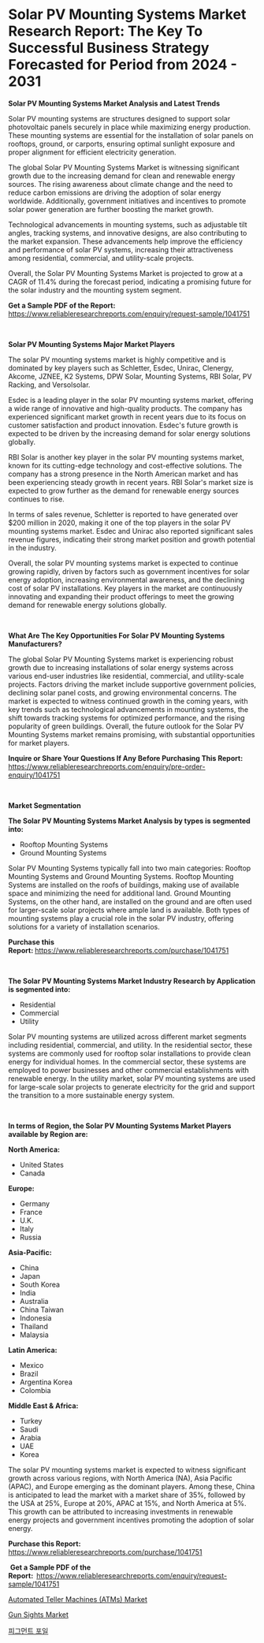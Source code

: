 <p><h1>Solar PV Mounting Systems Market Research Report: The Key To Successful Business Strategy Forecasted for Period from 2024 - 2031</h1></p><p><strong>Solar PV Mounting Systems Market Analysis and Latest Trends</strong></p>
<p><p>Solar PV mounting systems are structures designed to support solar photovoltaic panels securely in place while maximizing energy production. These mounting systems are essential for the installation of solar panels on rooftops, ground, or carports, ensuring optimal sunlight exposure and proper alignment for efficient electricity generation.</p><p>The global Solar PV Mounting Systems Market is witnessing significant growth due to the increasing demand for clean and renewable energy sources. The rising awareness about climate change and the need to reduce carbon emissions are driving the adoption of solar energy worldwide. Additionally, government initiatives and incentives to promote solar power generation are further boosting the market growth.</p><p>Technological advancements in mounting systems, such as adjustable tilt angles, tracking systems, and innovative designs, are also contributing to the market expansion. These advancements help improve the efficiency and performance of solar PV systems, increasing their attractiveness among residential, commercial, and utility-scale projects.</p><p>Overall, the Solar PV Mounting Systems Market is projected to grow at a CAGR of 11.4% during the forecast period, indicating a promising future for the solar industry and the mounting system segment.</p></p>
<p><strong>Get a Sample PDF of the Report:&nbsp;</strong> <a href="https://www.reliableresearchreports.com/enquiry/request-sample/1041751">https://www.reliableresearchreports.com/enquiry/request-sample/1041751</a></p>
<p>&nbsp;</p>
<p><strong>Solar PV Mounting Systems Major Market Players</strong></p>
<p><p>The solar PV mounting systems market is highly competitive and is dominated by key players such as Schletter, Esdec, Unirac, Clenergy, Akcome, JZNEE, K2 Systems, DPW Solar, Mounting Systems, RBI Solar, PV Racking, and Versolsolar.</p><p>Esdec is a leading player in the solar PV mounting systems market, offering a wide range of innovative and high-quality products. The company has experienced significant market growth in recent years due to its focus on customer satisfaction and product innovation. Esdec's future growth is expected to be driven by the increasing demand for solar energy solutions globally.</p><p>RBI Solar is another key player in the solar PV mounting systems market, known for its cutting-edge technology and cost-effective solutions. The company has a strong presence in the North American market and has been experiencing steady growth in recent years. RBI Solar's market size is expected to grow further as the demand for renewable energy sources continues to rise.</p><p>In terms of sales revenue, Schletter is reported to have generated over $200 million in 2020, making it one of the top players in the solar PV mounting systems market. Esdec and Unirac also reported significant sales revenue figures, indicating their strong market position and growth potential in the industry.</p><p>Overall, the solar PV mounting systems market is expected to continue growing rapidly, driven by factors such as government incentives for solar energy adoption, increasing environmental awareness, and the declining cost of solar PV installations. Key players in the market are continuously innovating and expanding their product offerings to meet the growing demand for renewable energy solutions globally.</p></p>
<p>&nbsp;</p>
<p><strong>What Are The Key Opportunities For Solar PV Mounting Systems Manufacturers?</strong></p>
<p><p>The global Solar PV Mounting Systems market is experiencing robust growth due to increasing installations of solar energy systems across various end-user industries like residential, commercial, and utility-scale projects. Factors driving the market include supportive government policies, declining solar panel costs, and growing environmental concerns. The market is expected to witness continued growth in the coming years, with key trends such as technological advancements in mounting systems, the shift towards tracking systems for optimized performance, and the rising popularity of green buildings. Overall, the future outlook for the Solar PV Mounting Systems market remains promising, with substantial opportunities for market players.</p></p>
<p><strong>Inquire or Share Your Questions If Any Before Purchasing This Report:</strong> <a href="https://www.reliableresearchreports.com/enquiry/pre-order-enquiry/1041751">https://www.reliableresearchreports.com/enquiry/pre-order-enquiry/1041751</a></p>
<p>&nbsp;</p>
<p><strong>Market Segmentation</strong></p>
<p><strong>The Solar PV Mounting Systems Market Analysis by types is segmented into:</strong></p>
<p><ul><li>Rooftop Mounting Systems</li><li>Ground Mounting Systems</li></ul></p>
<p><p>Solar PV Mounting Systems typically fall into two main categories: Rooftop Mounting Systems and Ground Mounting Systems. Rooftop Mounting Systems are installed on the roofs of buildings, making use of available space and minimizing the need for additional land. Ground Mounting Systems, on the other hand, are installed on the ground and are often used for larger-scale solar projects where ample land is available. Both types of mounting systems play a crucial role in the solar PV industry, offering solutions for a variety of installation scenarios.</p></p>
<p><strong>Purchase this Report:&nbsp;</strong><a href="https://www.reliableresearchreports.com/purchase/1041751">https://www.reliableresearchreports.com/purchase/1041751</a></p>
<p>&nbsp;</p>
<p><strong>The Solar PV Mounting Systems Market Industry Research by Application is segmented into:</strong></p>
<p><ul><li>Residential</li><li>Commercial</li><li>Utility</li></ul></p>
<p><p>Solar PV mounting systems are utilized across different market segments including residential, commercial, and utility. In the residential sector, these systems are commonly used for rooftop solar installations to provide clean energy for individual homes. In the commercial sector, these systems are employed to power businesses and other commercial establishments with renewable energy. In the utility market, solar PV mounting systems are used for large-scale solar projects to generate electricity for the grid and support the transition to a more sustainable energy system.</p></p>
<p>&nbsp;</p>
<p><strong>In terms of Region, the Solar PV Mounting Systems Market Players available by Region are:</strong></p>
<p>
    <p> <strong> North America: </strong>
        <ul>
            <li>United States</li>
            <li>Canada</li>
        </ul>
        </p> 
    <p> <strong> Europe: </strong>
        <ul>
            <li>Germany</li>
            <li>France</li>
            <li>U.K.</li>
            <li>Italy</li>
            <li>Russia</li>
        </ul>
        </p> 
    <p> <strong> Asia-Pacific: </strong>
        <ul>
            <li>China</li>
            <li>Japan</li>
            <li>South Korea</li>
            <li>India</li>
            <li>Australia</li>
            <li>China Taiwan</li>
            <li>Indonesia</li>
            <li>Thailand</li>
            <li>Malaysia</li>
        </ul>
        </p> 
    <p> <strong> Latin America: </strong>
        <ul>
            <li>Mexico</li>
            <li>Brazil</li>
            <li>Argentina Korea</li>
            <li>Colombia</li>
        </ul>
        </p> 
    <p> <strong> Middle East & Africa: </strong>
        <ul>
            <li>Turkey</li>
            <li>Saudi</li>
            <li>Arabia</li>
            <li>UAE</li>
            <li>Korea</li>
        </ul>
    </p>
    </p>
<p><p>The solar PV mounting systems market is expected to witness significant growth across various regions, with North America (NA), Asia Pacific (APAC), and Europe emerging as the dominant players. Among these, China is anticipated to lead the market with a market share of 35%, followed by the USA at 25%, Europe at 20%, APAC at 15%, and North America at 5%. This growth can be attributed to increasing investments in renewable energy projects and government incentives promoting the adoption of solar energy.</p></p>
<p><strong>Purchase this Report: </strong><a href="https://www.reliableresearchreports.com/purchase/1041751">https://www.reliableresearchreports.com/purchase/1041751</a></p>
<p>&nbsp;<strong>Get a Sample PDF of the Report:&nbsp;&nbsp;</strong><a href="https://www.reliableresearchreports.com/enquiry/request-sample/1041751">https://www.reliableresearchreports.com/enquiry/request-sample/1041751</a></p>
<p><strong></strong></p>
<p><p><a href="https://www.linkedin.com/pulse/automated-teller-machines-atms-market-provides-detailed-xjwuc?trackingId=T3sDjWtE3ZibTL5naa9F8A%3D%3D">Automated Teller Machines (ATMs) Market</a></p><p><a href="https://www.linkedin.com/pulse/global-gun-sights-market-types-applications-major-players-pq2oc?trackingId=8kZMPaD3Q3ByhIv7g%2Fiq0Q%3D%3D">Gun Sights Market</a></p><p><a href="https://medium.com/@francescaove76856/%EC%83%89%EC%86%8C-%ED%98%B8%EC%9D%BC-%EC%8B%9C%EC%9E%A5-%EC%84%B1%EA%B3%B5%EC%A0%81%EC%9D%B8-%EB%B9%84%EC%A6%88%EB%8B%88%EC%8A%A4-%EC%A0%84%EB%9E%B5%EC%9D%98-%EC%97%B4%EC%87%A0-2031%EB%85%84%EA%B9%8C%EC%A7%80-%EC%98%88%EC%B8%A1-f4acbc5c88c2">피그먼트 포일</a></p></p>
